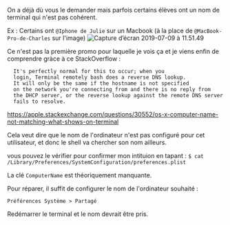 On a déjà dù vous le demander mais parfois certains élèves ont un nom de terminal qui n'est pas cohérent.

Ex : Certains ont `@Iphone de Julie` sur un Macbook (à la place de `@MacBook-Pro-de-Charles` sur l'image)
![Capture d’écran 2019-07-09 à 11.51.49](https://i.imgur.com/dCJst9T.png)

Ce n'est pas la première promo pour laquelle je vois ça et je viens enfin de comprendre gràce à ce StackOverflow : 

```
  It's perfectly normal for this to occur; when you
  login, Terminal remotely bash does a reverse DNS lookup. 
  It will only be the same if the hostname is not specified
  on the network you're connecting from and there is no reply from
  the DHCP server, or the reverse lookup against the remote DNS server
  fails to resolve.
``` 
https://apple.stackexchange.com/questions/30552/os-x-computer-name-not-matching-what-shows-on-terminal

Cela veut dire que le nom de l'ordinateur n'est pas configuré pour cet utilisateur, et donc le shell va chercher son nom ailleurs.

vous pouvez le vérifier pour confirmer mon intituion en tapant : 
`$ cat /Library/Preferences/SystemConfiguration/preferences.plist`

La clé `ComputerName` est théoriquement manquante.

Pour réparer, il suffit de configurer le nom de l'ordinateur souhaité : 

`Préférences Système > Partagé`

Redémarrer le terminal et le nom devrait être pris.


